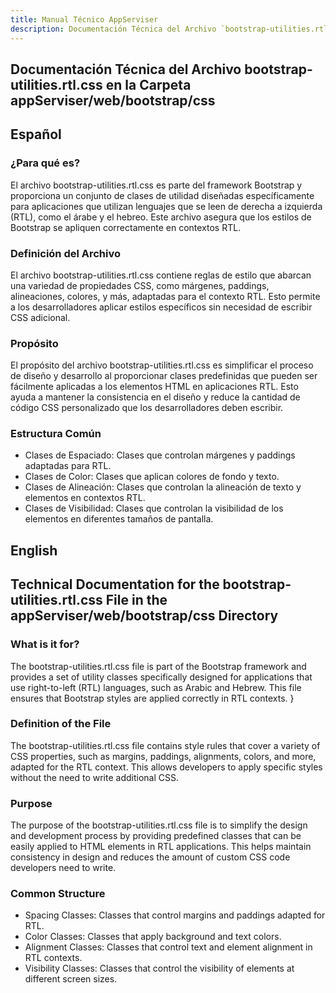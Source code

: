 ```yaml
---
title: Manual Técnico AppServiser
description: Documentación Técnica del Archivo `bootstrap-utilities.rtl.css`
---
```


## Documentación Técnica del Archivo bootstrap-utilities.rtl.css en la Carpeta appServiser/web/bootstrap/css

## Español

### ¿Para qué es?
El archivo bootstrap-utilities.rtl.css es parte del framework Bootstrap y proporciona un conjunto de clases de utilidad diseñadas específicamente para aplicaciones que utilizan lenguajes que se leen de derecha a izquierda (RTL), como el árabe y el hebreo. Este archivo asegura que los estilos de Bootstrap se apliquen correctamente en contextos RTL.

### Definición del Archivo
El archivo bootstrap-utilities.rtl.css contiene reglas de estilo que abarcan una variedad de propiedades CSS, como márgenes, paddings, alineaciones, colores, y más, adaptadas para el contexto RTL. Esto permite a los desarrolladores aplicar estilos específicos sin necesidad de escribir CSS adicional.

### Propósito
El propósito del archivo bootstrap-utilities.rtl.css es simplificar el proceso de diseño y desarrollo al proporcionar clases predefinidas que pueden ser fácilmente aplicadas a los elementos HTML en aplicaciones RTL. Esto ayuda a mantener la consistencia en el diseño y reduce la cantidad de código CSS personalizado que los desarrolladores deben escribir.

### Estructura Común
- Clases de Espaciado: Clases que controlan márgenes y paddings adaptadas para RTL.
- Clases de Color: Clases que aplican colores de fondo y texto.
- Clases de Alineación: Clases que controlan la alineación de texto y elementos en contextos RTL.
- Clases de Visibilidad: Clases que controlan la visibilidad de los elementos en diferentes tamaños de pantalla.

## English

## Technical Documentation for the bootstrap-utilities.rtl.css File in the appServiser/web/bootstrap/css Directory

### What is it for?
The bootstrap-utilities.rtl.css file is part of the Bootstrap framework and provides a set of utility classes specifically designed for applications that use right-to-left (RTL) languages, such as Arabic and Hebrew. This file ensures that Bootstrap styles are applied correctly in RTL contexts.
}
### Definition of the File
The bootstrap-utilities.rtl.css file contains style rules that cover a variety of CSS properties, such as margins, paddings, alignments, colors, and more, adapted for the RTL context. This allows developers to apply specific styles without the need to write additional CSS.

### Purpose
The purpose of the bootstrap-utilities.rtl.css file is to simplify the design and development process by providing predefined classes that can be easily applied to HTML elements in RTL applications. This helps maintain consistency in design and reduces the amount of custom CSS code developers need to write.

### Common Structure
- Spacing Classes: Classes that control margins and paddings adapted for RTL.
- Color Classes: Classes that apply background and text colors.
- Alignment Classes: Classes that control text and element alignment in RTL contexts.
- Visibility Classes: Classes that control the visibility of elements at different screen sizes.
